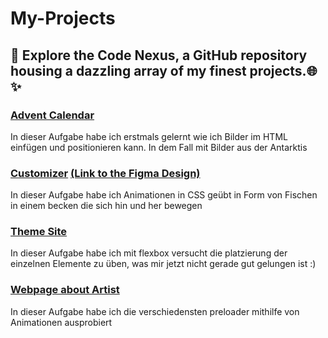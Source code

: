 # My-Projects
## 🚀 Explore the Code Nexus, a GitHub repository housing a dazzling array of my finest projects.🌐✨



### [Advent Calendar](AdventCalendar)
In dieser Aufgabe habe ich erstmals gelernt wie ich Bilder im HTML einfügen und positionieren kann. In dem Fall mit Bilder aus der Antarktis
 ![]()

### [Customizer](Customizer)  [(Link to the Figma Design)](https://www.figma.com/file/1PJMIdKSnPimhTKk7OI17e/CCC_Website-Design?type=design&node-id=1%3A6&mode=design&t=BLo3A14Uhb2WiLAR-1)
In dieser Aufgabe habe ich Animationen in CSS geübt in Form von Fischen in einem becken die sich hin und her bewegen

### [Theme Site](Themenseite)
In dieser Aufgabe habe ich mit flexbox versucht die platzierung der einzelnen Elemente zu üben, was mir jetzt nicht gerade gut gelungen ist :)

### [Webpage about Artist](Webpage_ChaseAtlantic)
In dieser Aufgabe habe ich die verschiedensten preloader mithilfe von Animationen ausprobiert



